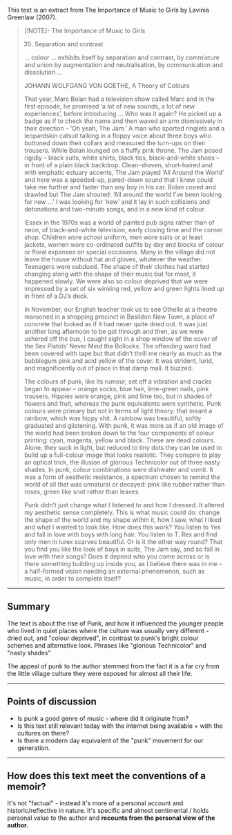  This text is an extract from The Importance of Music to Girls by Lavinia Greenlaw (2007).

> [!NOTE]- The Importance of Music to Girls
> 
> 35. Separation and contrast  
> 
> … colour … exhibits itself by separation and contrast, by commixture and union by augmentation and neutralisation, by communication and dissolution …  
> 
> JOHANN WOLFGANG VON GOETHE, A Theory of Colours  
> 
> That year, Marc Bolan had a television show called Marc and in the first episode, he promised ‘a lot of new sounds, a lot of new experiences’, before introducing … Who was it again? He picked up a badge as if to check the name and then waved an arm dismissively in their direction – ‘Oh yeah, The Jam.’ A man who sported ringlets and a leopardskin catsuit talking in a floppy voice about three boys who buttoned down their collars and measured the turn-ups on their trousers. While Bolan lounged on a fluffy pink throne, The Jam posed rigidly – black suits, white shirts, black ties, black-and-white shoes – in front of a plain black backdrop. Clean-shaven, short-haired and with emphatic estuary accents, The Jam played ‘All Around the World’ and here was a speeded-up, pared-down sound that I knew could take me further and faster than any boy in his car. Bolan cooed and drawled but The Jam shouted: ‘All around the world I’ve been looking for new …’ I was looking for ‘new’ and it lay in such collisions and detonations and two-minute songs, and in a new kind of colour. 
> 
>  Essex in the 1970s was a world of painted pub signs rather than of neon, of black-and-white television, early closing time and the corner shop. Children wore school uniform, men wore suits or at least jackets, women wore co-ordinated outfits by day and blocks of colour or floral expanses on special occasions. Many in the village did not leave the house without hat and gloves, whatever the weather. Teenagers were subdued. The shape of their clothes had started changing along with the shape of their music but for most, it happened slowly. We were also so colour deprived that we were impressed by a set of six winking red, yellow and green lights lined up in front of a DJ’s deck. 
> 
> In November, our English teacher took us to see Othello at a theatre marooned in a shopping precinct in Basildon New Town, a place of concrete that looked as if it had never quite dried out. It was just another long afternoon to be got through and then, as we were ushered off the bus, I caught sight in a shop window of the cover of the Sex Pistols’ Never Mind the Bollocks. The offending word had been covered with tape but that didn’t thrill me nearly as much as the bubblegum pink and acid yellow of the cover. It was strident, lurid, and magnificently out of place in that damp mall. It buzzed. 
> 
> The colours of punk, like its rumour, set off a vibration and cracks began to appear – orange socks, blue hair, lime-green nails, pink trousers. Hippies wore orange, pink and lime too, but in shades of flowers and fruit, whereas the punk equivalents were synthetic. Punk colours were primary but not in terms of light theory: that meant a rainbow, which was hippy shit. A rainbow was beautiful, softly graduated and glistening. With punk, it was more as if an old image of the world had been broken down to the four components of colour printing: cyan, magenta, yellow and black. These are dead colours. Alone, they suck in light, but reduced to tiny dots they can be used to build up a full-colour image that looks realistic. They conspire to play an optical trick, the illusion of glorious Technicolor out of three nasty shades. In punk, colour combinations were dishwater and vomit. It was a form of aesthetic resistance, a spectrum chosen to remind the world of all that was unnatural or decayed: pink like rubber rather than roses, green like snot rather than leaves. 
> 
> Punk didn’t just change what I listened to and how I dressed. It altered my aesthetic sense completely. This is what music could do: change the shape of the world and my shape within it, how I saw, what I liked and what I wanted to look like. How does this work? You listen to Yes and fall in love with boys with long hair. You listen to T. Rex and find only men in lurex scarves beautiful. Or is it the other way round? That you find you like the look of boys in suits, The Jam say, and so fall in love with their songs? Does it depend who you come across or is there something building up inside you, as I believe there was in me – a half-formed vision needing an external phenomenon, such as music, in order to complete itself?


-----
## Summary

The text is about the rise of Punk, and how it influenced the younger people who lived in quiet places where the culture was usually very different - dried out, and "colour deprived", in contrast to punk's bright colour schemes and alternative look.
Phrases like "glorious Technicolor" and "nasty shades"

The appeal of punk to the author stemmed from the fact it is a far cry from the little village culture they were exposed for almost all their life. 

-----
## Points of discussion
- Is punk a good genre of music - where did it originate from?
- Is this text still relevant today with the internet being available + with the cultures on there?
- Is there a modern day equivalent of the "punk" movement for our generation.

-----
## How does this text meet the conventions of a memoir?
It's not "factual" - instead it's more of a personal account and historic/reflective in nature.
It's specific and almost sentimental / holds personal value to the author and **recounts from the personal view of the author.**